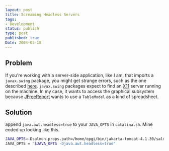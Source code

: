 ```yaml
---
layout: post
title: Screaming Headless Servers
tags:
- Development
status: publish
type: post
published: true
Date: 2004-05-18
---
```


## Problem

If you're working with a server-side application, like I am, that imports a `javax.swing` package, you might get strange errors, such as the one described [here](https://sourceforge.net/forum/message.php?msg_id=2545939).  `javax.swing` packages expect to find an [X11](http://www.xfree86.org/) server running on the machine.  In my case, it wants to access the graphical subsystem because [JFreeReport](http://www.jfree.org/) wants to use a `TableModel` as a kind of spreadsheet.

## Solution

append `java.awt.headless=true` to your `JAVA_OPTS` in `catalina.sh`.  Mine ended up looking like this.

```bash
JAVA_OPTS=-Dsalmon.props.path=/home/opgi/bin/jakarta-tomcat-4.1.30/salmon/properties
JAVA_OPTS = "$JAVA_OPTS -Djava.awt.headless=true"
```
